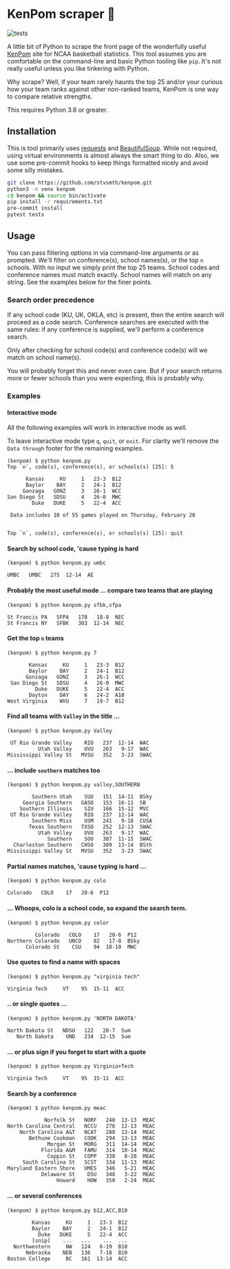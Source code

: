 # KenPom scraper 🏀

![tests](https://github.com/stvsmth/kenpom/workflows/tests/badge.svg)

A little bit of Python to scrape the front page of the wonderfully useful
[KenPom](https://kenpom.com) site for NCAA basketball statistics. This tool assumes
you are comfortable on the command-line and basic Python tooling like `pip`. It's
not really useful unless you like tinkering with Python.

Why scrape? Well, if your team rarely haunts the top 25 and/or your curious how your
team ranks against other non-ranked teams, KenPom is one way to compare relative
strengths.

This requires Python 3.8 or greater.

## Installation

This is tool primarily uses [requests](https://requests.readthedocs.io/en/master/)
and [BeautifulSoup](https://www.crummy.com/software/BeautifulSoup/bs4/doc/). While not
required, using virtual environments is almost always the smart thing to do. Also, we
use some pre-commit hooks to keep things formatted nicely and avoid some silly mistakes.

```bash
git clone https://github.com/stvsmth/kenpom.git
python3 -m venv kenpom
cd kenpom && source bin/activate
pip install -r requirements.txt
pre-commit install
pytest tests
```

## Usage

You can pass filtering options in via command-line arguments or as prompted. We'll
filter on conference(s), school names(s), or the top `n` schools. With no input we
simply print the top 25 teams. School codes and conference names must match exactly.
School names will match on any string. See the examples below for the finer points.

### Search order precedence
If any school code (KU, UK, OKLA, etc) is present, then the entire search will
proceed as a code search. Conference searches are executed with the same rules: if any
conference is supplied, we'll perform a conference search.

Only after checking for school code(s) and conference code(s) will we match on school
name(s).

You will probably forget this and never even care. But if your search returns more or
fewer schools than you were expecting, this is probably why.

### Examples

#### Interactive mode

All the following examples will work in interactive mode as well.

To leave interactive mode type `q`, `quit`, or `exit`. For clarity we'll remove the
`Data through` footer for the remaining examples.

    (kenpom) $ python kenpom.py
    Top `n`, code(s), conference(s), or schools(s) [25]: 5

          Kansas     KU     1   23-3  B12
          Baylor    BAY     2   24-1  B12
         Gonzaga   GONZ     3   26-1  WCC
    San Diego St   SDSU     4   26-0  MWC
            Duke   DUKE     5   22-4  ACC

     Data includes 10 of 55 games played on Thursday, February 20


    Top `n`, code(s), conference(s), or schools(s) [25]: quit

[//]: # (Edit doc-gen.txt rather than the following content)
#### Search by school code, 'cause typing is hard
    (kenpom) $ python kenpom.py umbc

    UMBC   UMBC   275  12-14  AE

[//]: # (Edit doc-gen.txt rather than the following content)
#### Probably the most useful mode ... compare two teams that are playing
    (kenpom) $ python kenpom.py sfbk,sfpa

    St Francis PA   SFPA   178   18-8  NEC
    St Francis NY   SFBK   303  12-14  NEC


[//]: # (Edit doc-gen.txt rather than the following content)
#### Get the top `n` teams
    (kenpom) $ python kenpom.py 7

           Kansas     KU     1   23-3  B12
           Baylor    BAY     2   24-1  B12
          Gonzaga   GONZ     3   26-1  WCC
     San Diego St   SDSU     4   26-0  MWC
             Duke   DUKE     5   22-4  ACC
           Dayton    DAY     6   24-2  A10
    West Virginia    WVU     7   19-7  B12

[//]: # (Edit doc-gen.txt rather than the following content)
#### Find all teams with `Valley` in the title ...
    (kenpom) $ python kenpom.py Valley

     UT Rio Grande Valley    RIO   237  12-14  WAC
              Utah Valley    UVU   263   9-17  WAC
    Mississippi Valley St   MVSU   352   3-23  SWAC

[//]: # (Edit doc-gen.txt rather than the following content)
#### ... include `southern` matches too
    (kenpom) $ python kenpom.py valley,SOUTHERN

            Southern Utah    SUU   151  14-11  BSky
         Georgia Southern   GASO   153  16-11  SB
        Southern Illinois    SIU   166  15-12  MVC
     UT Rio Grande Valley    RIO   237  12-14  WAC
            Southern Miss    USM   241   9-18  CUSA
           Texas Southern   TXSO   252  12-13  SWAC
              Utah Valley    UVU   263   9-17  WAC
                 Southern    SOU   307  11-15  SWAC
      Charleston Southern   CHSO   309  13-14  BSth
    Mississippi Valley St   MVSU   352   3-23  SWAC

[//]: # (Edit doc-gen.txt rather than the following content)
#### Partial names matches, 'cause typing is hard ...
    (kenpom) $ python kenpom.py colo

    Colorado   COLO    17   20-6  P12

[//]: # (Edit doc-gen.txt rather than the following content)
#### ... Whoops, colo is a school code, so expand the search term.
    (kenpom) $ python kenpom.py color

             Colorado   COLO    17   20-6  P12
    Northern Colorado   UNCO    82   17-8  BSky
          Colorado St    CSU    94  18-10  MWC

[//]: # (Edit doc-gen.txt rather than the following content)
#### Use quotes to find a name with spaces
    (kenpom) $ python kenpom.py "virginia tech"

    Virginia Tech     VT    95  15-11  ACC

[//]: # (Edit doc-gen.txt rather than the following content)
#### .. or single quotes ...
    (kenpom) $ python kenpom.py 'NORTH DAKOTA'

    North Dakota St   NDSU   122   20-7  Sum
       North Dakota    UND   234  12-15  Sum

[//]: # (Edit doc-gen.txt rather than the following content)
#### ... or plus sign if you forget to start with a quote
    (kenpom) $ python kenpom.py Virginia+Tech

    Virginia Tech     VT    95  15-11  ACC

[//]: # (Edit doc-gen.txt rather than the following content)
#### Search by a conference
    (kenpom) $ python kenpom.py meac

                Norfolk St   NORF   240  13-13  MEAC
    North Carolina Central   NCCU   276  12-13  MEAC
        North Carolina A&T   NCAT   280  13-14  MEAC
           Bethune Cookman   COOK   294  13-13  MEAC
                 Morgan St   MORG   311  14-14  MEAC
               Florida A&M   FAMU   314  10-14  MEAC
                 Coppin St   COPP   330   8-20  MEAC
         South Carolina St   SCST   334  11-13  MEAC
    Maryland Eastern Shore   UMES   346   5-21  MEAC
               Delaware St    DSU   348   3-22  MEAC
                    Howard    HOW   350   2-24  MEAC

[//]: # (Edit doc-gen.txt rather than the following content)
#### ... or several conferences
    (kenpom) $ python kenpom.py b12,ACC,B10

            Kansas     KU     1   23-3  B12
            Baylor    BAY     2   24-1  B12
              Duke   DUKE     5   22-4  ACC
            [snip]    ...   ...    ...  ...
      Northwestern     NW   124   6-19  B10
          Nebraska    NEB   136   7-18  B10
    Boston College     BC   161  13-14  ACC
